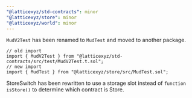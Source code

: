 ```yaml
---
"@latticexyz/std-contracts": minor
"@latticexyz/store": minor
"@latticexyz/world": minor
---
```


`MudV2Test` has been renamed to `MudTest` and moved to another package.
```solidity
// old import
import { MudV2Test } from "@latticexyz/std-contracts/src/test/MudV2Test.t.sol";
// new import
import { MudTest } from "@latticexyz/store/src/MudTest.sol";
```

StoreSwitch has been rewritten to use a storage slot instead of `function isStore()` to determine which contract is Store.
